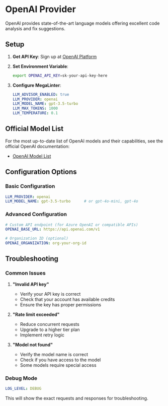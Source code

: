 # OpenAI Provider

OpenAI provides state-of-the-art language models offering excellent code analysis and fix suggestions.

## Setup

1. **Get API Key**: Sign up at [OpenAI Platform](https://platform.openai.com/)

2. **Set Environment Variable**:

   ```bash
   export OPENAI_API_KEY=sk-your-api-key-here
   ```

3. **Configure MegaLinter**:

   ```yaml
   LLM_ADVISOR_ENABLED: true
   LLM_PROVIDER: openai
   LLM_MODEL_NAME: gpt-3.5-turbo
   LLM_MAX_TOKENS: 1000
   LLM_TEMPERATURE: 0.1
   ```

## Official Model List

For the most up-to-date list of OpenAI models and their capabilities, see the official OpenAI documentation:

- [OpenAI Model List](https://platform.openai.com/docs/models)

## Configuration Options

### Basic Configuration

```yaml
LLM_PROVIDER: openai
LLM_MODEL_NAME: gpt-3.5-turbo      # or gpt-4o-mini, gpt-4o
```

### Advanced Configuration

```yaml
# Custom API endpoint (for Azure OpenAI or compatible APIs)
OPENAI_BASE_URL: https://api.openai.com/v1

# Organization ID (optional)
OPENAI_ORGANIZATION: org-your-org-id
```

## Troubleshooting

### Common Issues

1. **"Invalid API key"**
   - Verify your API key is correct
   - Check that your account has available credits
   - Ensure the key has proper permissions

2. **"Rate limit exceeded"**
   - Reduce concurrent requests
   - Upgrade to a higher tier plan
   - Implement retry logic

3. **"Model not found"**
   - Verify the model name is correct
   - Check if you have access to the model
   - Some models require special access

### Debug Mode

```yaml
LOG_LEVEL: DEBUG
```

This will show the exact requests and responses for troubleshooting.
